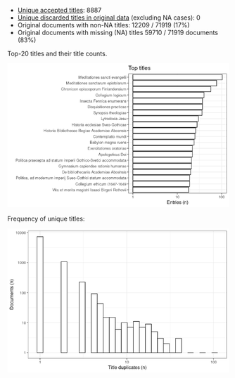 -   [Unique accepted titles](output.tables/title_accepted.csv): 8887
-   [Unique discarded titles in original
    data](output.tables/title_discarded.csv) (excluding NA cases): 0
-   Original documents with non-NA titles: 12209 / 71919 (17%)
-   Original documents with missing (NA) titles 59710 / 71919 documents
    (83%)

Top-20 titles and their title counts.

![plot of chunk summarytitle](figure/summarytitle-2.png)

Frequency of unique titles:

![plot of chunk uniquetitles](figure/uniquetitles-2.png)
